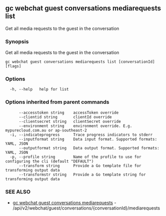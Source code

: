 ## gc webchat guest conversations mediarequests list

Get all media requests to the guest in the conversation

### Synopsis

Get all media requests to the guest in the conversation

```
gc webchat guest conversations mediarequests list [conversationId] [flags]
```

### Options

```
  -h, --help   help for list
```

### Options inherited from parent commands

```
      --accesstoken string    accessToken override
      --clientid string       clientId override
      --clientsecret string   clientSecret override
      --environment string    environment override. E.g. mypurecloud.com.au or ap-southeast-2
  -i, --indicateprogress      Trace progress indicators to stderr
      --inputformat string    Data input format. Supported formats: YAML, JSON
      --outputformat string   Data output format. Supported formats: YAML, JSON
  -p, --profile string        Name of the profile to use for configuring the cli (default "DEFAULT")
      --transform string      Provide a Go template file for transforming output data
      --transformstr string   Provide a Go template string for transforming output data
```

### SEE ALSO

* [gc webchat guest conversations mediarequests](gc_webchat_guest_conversations_mediarequests.html)	 - /api/v2/webchat/guest/conversations/{conversationId}/mediarequests


